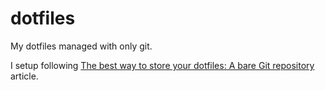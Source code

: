 # dotfiles

My dotfiles managed with only git.

I setup following [The best way to store your dotfiles: A bare Git repository](https://www.atlassian.com/git/tutorials/dotfiles) article.

